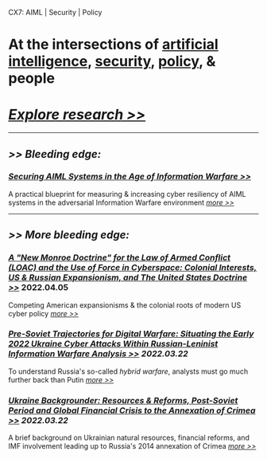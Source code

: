 CX7: AIML \| Security \| Policy

# At the intersections of [artificial intelligence](https://cx7.dev/research/AIML.html), [security](https://cx7.dev/research/security.html),  [policy](https://cx7.dev/research/policy.html), & people

# [*Explore research >>*](https://cx7.dev/research/home.html) 

-----

## *>> Bleeding edge:*

### *<a href="https://cx7.dev/technicals/Securing_AIML_Systems_in_IW_Cox.pdf" target="_blank" rel="noopener noreferrer">Securing AIML Systems in the Age of Information Warfare >> </a>*

A practical blueprint for measuring & increasing cyber resiliency of AIML systems in the adversarial Information Warfare environment 
*<a href="https://cx7.dev/technicals/Securing_AIML_Systems_in_IW_Cox.pdf" target="_blank" rel="noopener noreferrer">more >> </a>*

-----

## *>> More bleeding edge:*


### [*A "New Monroe Doctrine" for the Law of Armed Conflict (LOAC) and the Use of Force in Cyberspace: Colonial Interests, US & Russian Expansionism, and The United States Doctrine >>*](https://cx7.dev/papers/2_New_Monroe_Doctrine_Cox.html) **2022.04.05**

Competing American expansionisms & the colonial roots of modern US cyber policy [*more >>*](https://cx7.dev/papers/2_New_Monroe_Doctrine_Cox.html)


### [*Pre-Soviet Trajectories for Digital Warfare: Situating the Early 2022 Ukraine Cyber Attacks Within Russian-Leninist Information Warfare Analysis >>*](https://cx7.dev/papers/1_PreSoviet_IW_Cox.html) ***2022.03.22***

To understand Russia's so-called *hybrid warfare*, analysts must go much further back than Putin [*more >>*](https://cx7.dev/papers/1_PreSoviet_IW_Cox.html)


### [*Ukraine Backgrounder: Resources & Reforms, Post-Soviet Period and Global Financial Crisis to the Annexation of Crimea >>*](https://cx7.dev/backgrounders/1_Ukraine_Cox.html) ***2022.03.22***

A brief background on Ukrainian natural resources, financial reforms, and IMF involvement leading up to Russia's 2014 annexation of Crimea [*more >>*](https://cx7.dev/backgrounders/1_Ukraine_Cox.html)
